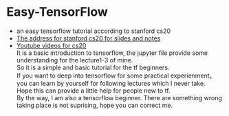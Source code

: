 # Easy-TensorFlow
- an easy tensorflow tutorial according to stanford cs20
- [The address for stanford cs20 for slides and notes](https://web.stanford.edu/class/cs20si/syllabus.html)
- [Youtube videos for cs20](https://www.youtube.com/watch?v=g-EvyKpZjmQ&list=PLDuNt91tg0urwwTQNKyUbncSDvMEl74ww)  
It is a basic introduction to tensorflow, the jupyter file provide some understanding for the lecture1-3 of mine.  
So it is a simple and basic tutorial for the tf beginners.  
If you want to deep into tensorflow for some practical experienment，you can learn by yourself for following lectures which I never take.  
Hope this can provide a little help for people new to tf.  
By the way, I am also a tensorflow beginner. There are something wrong taking place is not suprising, hope you can correct me.
